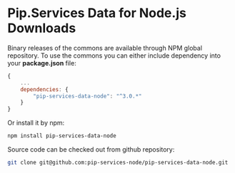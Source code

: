 # Pip.Services Data for Node.js Downloads

Binary releases of the commons are available through NPM global repository. 
To use the commons you can either include dependency into your **package.json** file:

```js
{
    ...
    dependencies: {
        "pip-services-data-node": "^3.0.*"
    }
}
``` 

Or install it by npm:

```bash
npm install pip-services-data-node
```

Source code can be checked out from github repository:

```bash
git clone git@github.com:pip-services-node/pip-services-data-node.git
```
